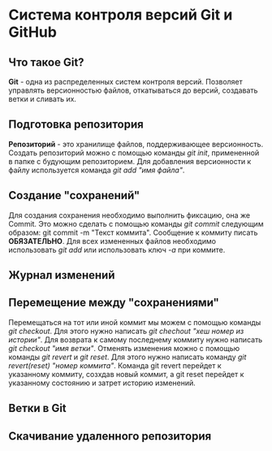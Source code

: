 # Система контроля версий Git и GitHub

## Что такое Git?

__Git__ - одна из распределенных систем контроля версий. Позволяет управлять версионностью файлов, откатываться до версий, создавать ветки и сливать их.

## Подготовка репозитория

**Репозиторий** - это хранилище файлов, поддерживающее версионность. Создать репозиторий можно с помощью команды *git init*, примененной в папке с будующим репозиторием.
Для добавления версионности к файлу используется команда *git add "имя файла"*.

## Создание "сохранений"

Для создания сохранения необходимо выполнить фиксацию, она же Commit. Это можно сделать с помощью команды *git commit* следующим образом: git commit -m "Текст коммита". Сообщение к коммиту писать **ОБЯЗАТЕЛЬНО**.
Для всех измененных файлов необходимо использовать *git add* или использовать ключ *-a* при коммите.

## Журнал изменений

## Перемещение между "сохранениями"

Перемещаться на тот или иной коммит мы можем с помощью команды *git checkout*. Для этого нужно написать *git chechout "хеш номер из истории"*. Для возврата к самому последнему коммиту нужно написать *git checkout "имя ветки"*.
Отменять изменения можно с помощью команды *git revert* и *git reset*. Для этого нужно написать команду *git revert(reset) "номер коммита"*. Команда git revert перейдет к указанному коммиту, созхдав новый коммит, а git reset перейдет к указанному состоянию и затрет историю изменений.

## Ветки в Git

## Скачивание удаленного репозитория